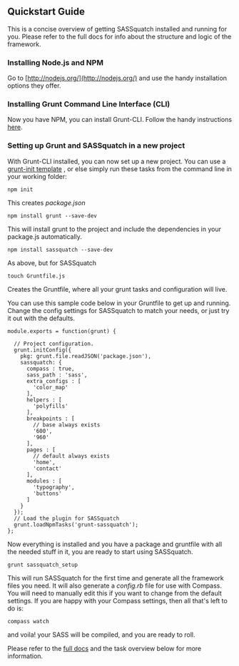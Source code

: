## Quickstart Guide

This is a concise overview of getting SASSquatch installed and running for you. Please refer to the full docs for info about the structure and logic of the framework.

### Installing Node.js and NPM

Go to [http://nodejs.org/](http://nodejs.org/) and use the handy installation options they offer. 

### Installing Grunt Command Line Interface (CLI)

Now you have NPM, you can install Grunt-CLI. Follow the handy instructions [here](http://gruntjs.com/getting-started).

### Setting up Grunt and SASSquatch in a new project

With Grunt-CLI installed, you can now set up a new project. You can use a [grunt-init template](http://gruntjs.com/project-scaffolding) , or else simply run these tasks from the command line in your working folder:

`npm init` 

This creates *package.json*

`npm install grunt --save-dev` 

This will install grunt to the project and include the dependencies in your package.js automatically.

`npm install sassquatch --save-dev`

As above, but for SASSquatch

`touch Gruntfile.js`

Creates the Gruntfile, where all your grunt tasks and configuration will live.

You can use this sample code below in your Gruntfile to get up and running. Change the config settings for SASSquatch to match your needs, or just try it out with the defaults.

    module.exports = function(grunt) {
    
      // Project configuration.
      grunt.initConfig({
        pkg: grunt.file.readJSON('package.json'),
        sassquatch: {
          compass : true,
          sass_path : 'sass',
          extra_configs : [
            'color_map'
          ],
          helpers : [
            'polyfills'
          ],
          breakpoints : [
            // base always exists
            '600',
            '960'
          ],
          pages : [
            // default always exists
            'home',
            'contact'
          ],
          modules : [
            'typography',
            'buttons'
          ]
        }
      });    
      // Load the plugin for SASSquatch
      grunt.loadNpmTasks('grunt-sassquatch');
    };

Now everything is installed and you have a package and gruntfile with all the needed stuff in it, you are ready to start using SASSquatch.

`grunt sassquatch_setup`

This will run SASSquatch for the first time and generate all the framework files you need. It will also generate a *config.rb* file for use with Compass. You will need to manually edit this if you want to change from the default settings. If you are happy with your Compass settings, then all that's left to do is:

`compass watch`

and voila! your SASS will be compiled, and you are ready to roll.

Please refer to the [full docs](intro.md) and the task overview below for more information.